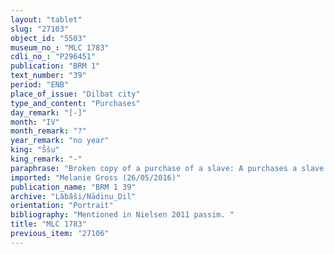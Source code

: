 ```yaml
---
layout: "tablet"
slug: "27103"
object_id: "5503"
museum_no_: "MLC 1783"
cdli_no_: "P296451"
publication: "BRM 1"
text_number: "39"
period: "ENB"
place_of_issue: "Dilbat city"
type_and_content: "Purchases"
day_remark: "[-]"
month: "IV"
month_remark: "?"
year_remark: "no year"
king: "Ššu"
king_remark: "-"
paraphrase: "Broken copy of a purchase of a slave: A purchases a slave from B. 4 witnesses and the scribe. The year is said to be broken (hep&ucirc; Stat.).<br /> <br /> A = L&acirc;b&acirc;&scaron;i/Nādinu; B = S&icirc;n-tabni; Scribe = Nab&ucirc;-ēre&scaron;"
imported: "Melanie Gross (26/05/2016)"
publication_name: "BRM 1 39"
archive: "Lâbâši/Nādinu_Dil"
orientation: "Portrait"
bibliography: "Mentioned in Nielsen 2011 passim. "
title: "MLC 1783"
previous_item: "27106"
---
```

